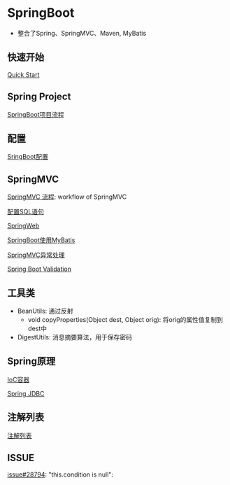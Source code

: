 # SpringBoot

- 整合了Spring、SpringMVC、Maven, MyBatis

## 快速开始

[Quick Start](SpringBoot_QuickStart.md)

## Spring Project

[SpringBoot项目流程](SpringBoot_Project_Workflow.md)

## 配置

[SringBoot配置](SpringBoot_Configuration.md)

## SpringMVC

[SpringMVC 流程](SpringMVC_Workflow.md): workflow of SpringMVC

[配置SQL语句](Java_SpringMVC_Config_SQL.md)

[SpringWeb](SpringBoot_SpringWeb.md)

[SpringBoot使用MyBatis](SpringBoot_MyBatis.md)

[SpringMVC异常处理](SpringMVC_Exception.md)

[Spring Boot Validation](SpringBoot_Validation.md)


## 工具类

- BeanUtils: 通过反射
  - void copyProperties(Object dest, Object orig): 将orig的属性值复制到dest中
- DigestUtils: 消息摘要算法，用于保存密码

## Spring原理

[IoC容器](Spring_IoC_Container.md)

[Spring JDBC](Spring_JDBC.md)

## 注解列表

[注解列表](SpringBoot_Annotation_List.md)

## ISSUE

[issue#28794](https://github.com/spring-projects/spring-boot/issues/28794): "this.condition is null":  